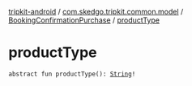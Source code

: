 [tripkit-android](../../index.md) / [com.skedgo.tripkit.common.model](../index.md) / [BookingConfirmationPurchase](index.md) / [productType](./product-type.md)

# productType

`abstract fun productType(): `[`String`](https://kotlinlang.org/api/latest/jvm/stdlib/kotlin/-string/index.html)`!`